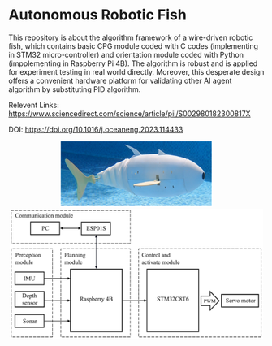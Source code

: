 # Autonomous Robotic Fish
This repository is about the algorithm framework of a wire-driven robotic fish, which contains basic CPG module coded with C codes (implementing in STM32 micro-controller) and orientation module coded with Python (impplementing in Raspberry Pi 4B). The algorithm is robust and is applied for experiment testing in real world directly. Moreover, this desperate design offers a convenient hardware platform for validating other AI agent algorithm by substituting PID algorithm. 

Relevent Links: https://www.sciencedirect.com/science/article/pii/S002980182300817X

DOI: https://doi.org/10.1016/j.oceaneng.2023.114433


<div align="center">
  <img src="images/Prototype.png" style="width: 300px; height: auto>
</div>


Hareware framework:
<div align="center">
  <img src="images/Hareware framework.png" style="width: 500px; height: auto>
</div>


Controller diagram:
<div align="center">
  <img src="images/Control diagram.png" style="width: 500px; height: auto>
</div>

The CPG is implemented in STM32 microcontroller, PID and trajectory generator (e.g. Bezier curve) is implemented in Raspberry Pi. USART connection is indispendable at the very beginning.

